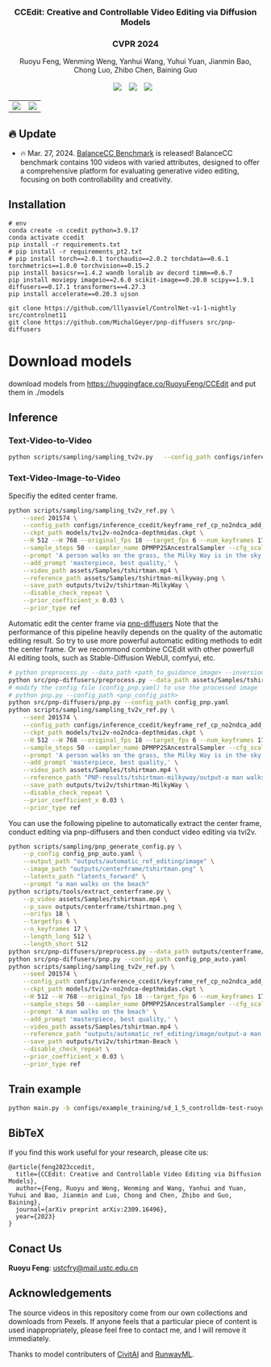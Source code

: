 ### <div align="center"> CCEdit: Creative and Controllable Video Editing via Diffusion Models<div> 
### <div align="center"> CVPR 2024 <div> 


<div align="center">
Ruoyu Feng,
Wenming Weng,
Yanhui Wang,
Yuhui Yuan,
Jianmin Bao,
Chong Luo,
Zhibo Chen,
Baining Guo
</div>

<br>

<div align="center">
  <a href="https://ruoyufeng.github.io/CCEdit.github.io/"><img src="https://img.shields.io/static/v1?label=Project%20Page&message=Github&color=blue&logo=github-pages"></a> &ensp;
  <a href="https://huggingface.co/datasets/RuoyuFeng/BalanceCC"><img src="https://img.shields.io/static/v1?label=BalanceCC BenchMark&message=HF&color=yellow"></a> &ensp;
  <a href="https://arxiv.org/pdf/2309.16496.pdf"><img src="https://img.shields.io/static/v1?label=Paper&message=Arxiv:CCEdit&color=red&logo=arxiv"></a> &ensp;
</div>

<table class="center">
    <tr>
    <td><img src="assets/makeup.gif"></td>
    <td><img src="assets/makeup1-magicReal.gif"></td>
    </tr>
</table>

## 🔥 Update
- 🔥 Mar. 27, 2024. [BalanceCC Benchmark](https://huggingface.co/datasets/RuoyuFeng/BalanceCC) is released! BalanceCC benchmark contains 100 videos with varied attributes, designed to offer a comprehensive platform for evaluating generative video editing, focusing on both controllability and creativity.

## Installation
```
# env
conda create -n ccedit python=3.9.17
conda activate ccedit
pip install -r requirements.txt
# pip install -r requirements_pt2.txt
# pip install torch==2.0.1 torchaudio==2.0.2 torchdata==0.6.1 torchmetrics==1.0.0 torchvision==0.15.2
pip install basicsr==1.4.2 wandb loralib av decord timm==0.6.7
pip install moviepy imageio==2.6.0 scikit-image==0.20.0 scipy==1.9.1 diffusers==0.17.1 transformers==4.27.3
pip install accelerate==0.20.3 ujson

git clone https://github.com/lllyasviel/ControlNet-v1-1-nightly src/controlnet11
git clone https://github.com/MichalGeyer/pnp-diffusers src/pnp-diffusers
```

# Download models
download models from https://huggingface.co/RuoyuFeng/CCEdit and put them in ./models

<!-- ## Inference and training examples -->
## Inference
### Text-Video-to-Video
```bash
python scripts/sampling/sampling_tv2v.py   --config_path configs/inference_ccedit/keyframe_no2ndca_depthmidas.yaml   --ckpt_path models/tv2v-no2ndca-depthmidas.ckpt  --H 512 --W 768 --original_fps 18 --target_fps 6 --num_keyframes 17 --batch_size 1 --num_samples 2   --sample_steps 30 --sampler_name DPMPP2SAncestralSampler  --cfg_scale 7.5   --prompt 'a bear is walking.' --video_path assets/Samples/davis/bear   --add_prompt 'Van Gogh style'   --save_path outputs/tv2v/bear-VanGogh   --disable_check_repeat
```

### Text-Video-Image-to-Video
Specifiy the edited center frame.
```bash
python scripts/sampling/sampling_tv2v_ref.py \
    --seed 201574 \
    --config_path configs/inference_ccedit/keyframe_ref_cp_no2ndca_add_cfca_depthzoe.yaml \
    --ckpt_path models/tvi2v-no2ndca-depthmidas.ckpt \
    --H 512 --W 768 --original_fps 18 --target_fps 6 --num_keyframes 17 --batch_size 1 --num_samples 2 \
    --sample_steps 50 --sampler_name DPMPP2SAncestralSampler --cfg_scale 7 \
    --prompt 'A person walks on the grass, the Milky Way is in the sky, night' \
    --add_prompt 'masterpiece, best quality,' \
    --video_path assets/Samples/tshirtman.mp4 \
    --reference_path assets/Samples/tshirtman-milkyway.png \
    --save_path outputs/tvi2v/tshirtman-MilkyWay \
    --disable_check_repeat \
    --prior_coefficient_x 0.03 \
    --prior_type ref
```

Automatic edit the center frame via [pnp-diffusers](https://github.com/MichalGeyer/pnp-diffusers)
Note that the performance of this pipeline heavily depends on the quality of the automatic editing result. So try to use more powerful automatic editing methods to edit the center frame. Or we recommond combine CCEdit with other powerfull AI editing tools, such as Stable-Diffusion WebUI, comfyui, etc.
```bash
# python preprocess.py --data_path <path_to_guidance_image> --inversion_prompt <inversion_prompt>
python src/pnp-diffusers/preprocess.py --data_path assets/Samples/tshirtman-milkyway.png --inversion_prompt 'a man walks in the filed'
# modify the config file (config_pnp.yaml) to use the processed image
# python pnp.py --config_path <pnp_config_path>
python src/pnp-diffusers/pnp.py --config_path config_pnp.yaml
python scripts/sampling/sampling_tv2v_ref.py \
    --seed 201574 \
    --config_path configs/inference_ccedit/keyframe_ref_cp_no2ndca_add_cfca_depthzoe.yaml \
    --ckpt_path models/tvi2v-no2ndca-depthmidas.ckpt \
    --H 512 --W 768 --original_fps 18 --target_fps 6 --num_keyframes 17 --batch_size 1 --num_samples 2 \
    --sample_steps 50 --sampler_name DPMPP2SAncestralSampler --cfg_scale 7 \
    --prompt 'A person walks on the grass, the Milky Way is in the sky, night' \
    --add_prompt 'masterpiece, best quality,' \
    --video_path assets/Samples/tshirtman.mp4 \
    --reference_path "PNP-results/tshirtman-milkyway/output-a man walks in the filed, milky way.png" \
    --save_path outputs/tvi2v/tshirtman-MilkyWay \
    --disable_check_repeat \
    --prior_coefficient_x 0.03 \
    --prior_type ref
```

You can use the following pipeline to automatically extract the center frame, conduct editing via pnp-diffusers and then conduct video editing via tvi2v.
```bash
python scripts/sampling/pnp_generate_config.py \
    --p_config config_pnp_auto.yaml \
    --output_path "outputs/automatic_ref_editing/image" \
    --image_path "outputs/centerframe/tshirtman.png" \
    --latents_path "latents_forward" \
    --prompt "a man walks on the beach" 
python scripts/tools/extract_centerframe.py \
    --p_video assets/Samples/tshirtman.mp4 \
    --p_save outputs/centerframe/tshirtman.png \
    --orifps 18 \
    --targetfps 6 \
    --n_keyframes 17 \
    --length_long 512 \
    --length_short 512
python src/pnp-diffusers/preprocess.py --data_path outputs/centerframe/tshirtman.png --inversion_prompt 'a man walks in the filed'
python src/pnp-diffusers/pnp.py --config_path config_pnp_auto.yaml
python scripts/sampling/sampling_tv2v_ref.py \
    --seed 201574 \
    --config_path configs/inference_ccedit/keyframe_ref_cp_no2ndca_add_cfca_depthzoe.yaml \
    --ckpt_path models/tvi2v-no2ndca-depthmidas.ckpt \
    --H 512 --W 768 --original_fps 18 --target_fps 6 --num_keyframes 17 --batch_size 1 --num_samples 2 \
    --sample_steps 50 --sampler_name DPMPP2SAncestralSampler --cfg_scale 7 \
    --prompt 'A man walks on the beach' \
    --add_prompt 'masterpiece, best quality,' \
    --video_path assets/Samples/tshirtman.mp4 \
    --reference_path "outputs/automatic_ref_editing/image/output-a man walks on the beach.png" \
    --save_path outputs/tvi2v/tshirtman-Beach \
    --disable_check_repeat \
    --prior_coefficient_x 0.03 \
    --prior_type ref
```

## Train example
```bash
python main.py -b configs/example_training/sd_1_5_controlldm-test-ruoyu-tv2v-depthmidas.yaml --wandb False
```

## BibTeX
If you find this work useful for your research, please cite us:

```
@article{feng2023ccedit,
  title={CCEdit: Creative and Controllable Video Editing via Diffusion Models},
  author={Feng, Ruoyu and Weng, Wenming and Wang, Yanhui and Yuan, Yuhui and Bao, Jianmin and Luo, Chong and Chen, Zhibo and Guo, Baining},
  journal={arXiv preprint arXiv:2309.16496},
  year={2023}
}
```

## Conact Us
**Ruoyu Feng**: [ustcfry@mail.ustc.edu.cn](ustcfry@mail.ustc.edu.cn)  


## Acknowledgements
The source videos in this repository come from our own collections and downloads from Pexels. If anyone feels that a particular piece of content is used inappropriately, please feel free to contact me, and I will remove it immediately.

Thanks to model contributers of [CivitAI](https://civitai.com/) and [RunwayML](https://runwayml.com/).
